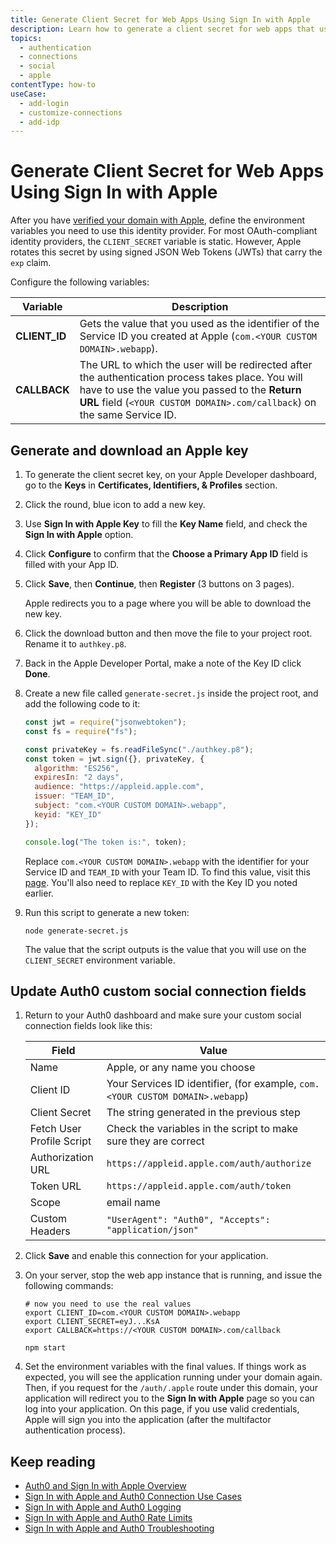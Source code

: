 ```yaml
---
title: Generate Client Secret for Web Apps Using Sign In with Apple
description: Learn how to generate a client secret for web apps that use Sign In with Apple. 
topics:
  - authentication
  - connections
  - social
  - apple
contentType: how-to
useCase:
  - add-login
  - customize-connections
  - add-idp
---
```


# Generate Client Secret for Web Apps Using Sign In with Apple

After you have [verified your domain with Apple](/connections/social/apple/guides/add-siwa-to-web-app#verify-domain-ownership-on-apple), define the environment variables you need to use this identity provider. For most OAuth-compliant identity providers, the `CLIENT_SECRET` variable is static. However, Apple rotates this secret by using signed JSON Web Tokens (JWTs) that carry the `exp` claim. 

Configure the following variables:

| Variable | Description
| --- | --- |
| **CLIENT_ID** | Gets the value that you used as the identifier of the Service ID you created at Apple  (`com.<YOUR CUSTOM DOMAIN>.webapp`). |
| **CALLBACK** | The URL to which the user will be redirected after the authentication process takes place. You will have to use the value you passed to the **Return URL** field (`<YOUR CUSTOM DOMAIN>.com/callback`) on the same Service ID. |

## Generate and download an Apple key

1. To generate the client secret key, on your Apple Developer dashboard, go to the **Keys** in **Certificates, Identifiers, & Profiles** section. 

2. Click the round, blue icon to add a new key. 

3. Use **Sign In with Apple Key** to fill the **Key Name** field, and check the **Sign In with Apple** option. 

4. Click **Configure** to confirm that the **Choose a Primary App ID** field is filled with your App ID. 

5. Click **Save**, then **Continue**, then **Register** (3 buttons on 3 pages).

    Apple redirects you to a page where you will be able to download the new key. 
  
6. Click the download button and then move the file to your project root. Rename it to `authkey.p8`. 

7. Back in the Apple Developer Portal, make a note of the Key ID click **Done**.

8. Create a new file called `generate-secret.js` inside the project root, and add the following code to it:

    ``` js
    const jwt = require("jsonwebtoken");
    const fs = require("fs");

    const privateKey = fs.readFileSync("./authkey.p8");
    const token = jwt.sign({}, privateKey, {
      algorithm: "ES256",
      expiresIn: "2 days",
      audience: "https://appleid.apple.com",
      issuer: "TEAM_ID",
      subject: "com.<YOUR CUSTOM DOMAIN>.webapp",
      keyid: "KEY_ID"
    });

    console.log("The token is:", token);
    ```

    Replace `com.<YOUR CUSTOM DOMAIN>.webapp` with the identifier for your Service ID and `TEAM_ID` with your Team ID. To find this value, visit this [page](https://developer.apple.com/account/#/membership). You'll also need to replace `KEY_ID` with the Key ID you noted earlier.

9. Run this script to generate a new token:

    ``` text
    node generate-secret.js
    ```

    The value that the script outputs is the value that you will use on the `CLIENT_SECRET` environment variable. 

## Update Auth0 custom social connection fields

1. Return to your Auth0 dashboard and make sure your custom social connection fields look like this:

    | Field | Value |
    | --- | --- |
    | Name | Apple, or any name you choose |
    | Client ID | Your Services ID identifier, (for example, `com.<YOUR CUSTOM DOMAIN>.webapp`) |
    | Client Secret | The string generated in the previous step |
    | Fetch User Profile Script | Check the variables in the script to make sure they are correct |
    | Authorization URL | `https://appleid.apple.com/auth/authorize` |
    | Token URL | `https://appleid.apple.com/auth/token` |
    | Scope | email name |
    | Custom Headers | `"UserAgent": "Auth0", "Accepts": "application/json"`|

2. Click **Save** and enable this connection for your application.

3. On your server, stop the web app instance that is running, and issue the following commands:

    ``` text
    # now you need to use the real values
    export CLIENT_ID=com.<YOUR CUSTOM DOMAIN>.webapp
    export CLIENT_SECRET=eyJ...KsA
    export CALLBACK=https://<YOUR CUSTOM DOMAIN>.com/callback

    npm start
    ```

4. Set the environment variables with the final values. If things work as expected, you will see the application running under your domain again. Then, if you request for the `/auth/.apple` route under this domain, your application will redirect you to the **Sign In with Apple** page so you can log into your application. On this page, if you use valid credentials, Apple will sign you into the application (after the multifactor authentication process).

## Keep reading

* [Auth0 and Sign In with Apple Overview](/connections/social/apple/concepts/sign-in-with-apple-overview)
* [Sign In with Apple and Auth0 Connection Use Cases](/connections/social/apple/references/siwa-use-cases)
* [Sign In with Apple and Auth0 Logging](/connections/social/apple/references/siwa-logging)
* [Sign In with Apple and Auth0 Rate Limits](/connections/social/apple/references/siwa-rate-limits)
* [Sign In with Apple and Auth0 Troubleshooting](/connections/social/apple/references/siwa-troubleshooting)
